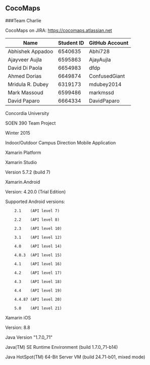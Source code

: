 ## CocoMaps
###Team Charlie

CocoMaps on JIRA: https://cocomaps.atlassian.net

| Name              | Student ID | GitHub Account |
| ------------------| ---------- | -------------- |
| Abhishek Appadoo  | 6540635    | Abhi728        |
| Ajayveer Aujla    | 6595863    | AjayAujla      |
| David Di Paola    | 6654983    | dfdp           |
| Ahmed Dorias      | 6649874    | ConfusedGiant  |
| Mridula R. Dubey  | 6319173    | mdubey2014     |
| Mark Massoud      | 6599486    | markmssd       |
| David Paparo      | 6664334    | DavidPaparo    |

Concordia University

SOEN 390 Team Project

Winter 2015

Indoor/Outdoor Campus Direction Mobile Application

Xamarin Platform

Xamarin Studio

Version 5.7.2 (build 7)

Xamarin.Android

Version: 4.20.0 (Trial Edition)

Supported Android versions:

		2.1    (API level 7)

		2.2    (API level 8)

		2.3    (API level 10)

		3.1    (API level 12)

		4.0    (API level 14)

		4.0.3  (API level 15)

		4.1    (API level 16)

		4.2    (API level 17)

		4.3    (API level 18)

		4.4    (API level 19)

		4.4.87 (API level 20)

		5.0    (API level 21)

Xamarin iOS

Version: 8.8

Java Version "1.7.0_71"

Java(TM) SE Runtime Environment (build 1.7.0_71-b14)

Java HotSpot(TM) 64-Bit Server VM (build 24.71-b01, mixed mode)
